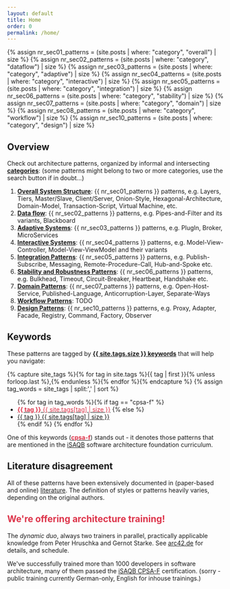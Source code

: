 ```yaml
---
layout: default
title: Home
order: 0
permalink: /home/
---
```


{% assign nr_sec01_patterns = (site.posts | where: "category", "overall") | size %}
{% assign nr_sec02_patterns = (site.posts | where: "category", "dataflow") | size %}
{% assign nr_sec03_patterns = (site.posts | where: "category", "adaptive") | size %}
{% assign nr_sec04_patterns = (site.posts | where: "category", "interactive") | size  %}
{% assign nr_sec05_patterns = (site.posts | where: "category", "integration") | size %}
{% assign nr_sec06_patterns = (site.posts | where: "category", "stability") | size %}
{% assign nr_sec07_patterns = (site.posts | where: "category", "domain") | size %}
{% assign nr_sec08_patterns = (site.posts | where: "category", "workflow") | size %}
{% assign nr_sec10_patterns = (site.posts | where: "category", "design") | size %}

## Overview

Check out architecture patterns, organized by informal and intersecting **[categories](/categories)**:
(some patterns might belong to two or more categories, use the search button if in doubt...)


1. [**Overall System Structure**](/overall/): {{ nr_sec01_patterns }} patterns, e.g. Layers, Tiers, Master/Slave, Client/Server, Onion-Style, Hexagonal-Architecture, Domain-Model, Transaction-Script, Virtual Machine,  etc.
2. [**Data flow**](/dataflow/): {{ nr_sec02_patterns }} patterns, e.g. Pipes-and-Filter and its variants, Blackboard
3. [**Adaptive Systems**](/adaptive/): {{ nr_sec03_patterns  }} patterns, e.g. PlugIn, Broker, MicroServices
4. [**Interactive Systems**](/interactive/): {{ nr_sec04_patterns  }} patterns, e.g. Model-View-Controller, Model-View-ViewModel and their variants
5. [**Integration Patterns**](/integration/): {{ nr_sec05_patterns }} patterns, e.g. Publish-Subscribe, Messaging, Remote-Procedure-Call, Hub-and-Spoke etc.
6. [**Stability and Robustness Patterns**](/stability/): {{ nr_sec06_patterns }} patterns, e.g. Bulkhead, Timeout, Circuit-Breaker, Heartbeat, Handshake etc.
7. [**Domain Patterns**](/domain/): {{ nr_sec07_patterns }} patterns, e.g. Open-Host-Service, Published-Language, Anticorruption-Layer, Separate-Ways
8. [**Workflow Patterns**](/workflow/): TODO
10. [**Design Patterns**](/design/): {{ nr_sec10_patterns  }} patterns, e.g. Proxy, Adapter, Facade, Registry, Command, Factory, Observer

## Keywords
These patterns are tagged by [**{{ site.tags.size }} keywords**](/keywords) that will help you navigate:

{% capture site_tags %}{% for tag in site.tags %}{{ tag | first }}{% unless forloop.last %},{% endunless %}{% endfor %}{% endcapture %}
{% assign tag_words = site_tags |  split:',' | sort %}
<div id="tags">
  <ul class="tag-box inline">
  {% for tag in tag_words %}{% if tag == "cpsa-f" %}
       <li><a href="{{ site.baseurl }}/keywords/#{{tag}}"><font color="#dd354b"><b>{{ tag }}</b>
       <span>{{ site.tags[tag] | size }}</span></font></a>
    {% else %}
    <li><a href="{{ site.baseurl }}/keywords">{{ tag }}
    <span>{{ site.tags[tag] | size }}</span></a></li>
    {% endif %}
  {% endfor %}
  </ul>
</div>

One of this keywords ([<font color="#dd354b"><b>cpsa-f</b></font>](/keywords/#cpsa-f))
stands out - it denotes those patterns that are mentioned in
the [iSAQB](http://isaqb.org) software architecture foundation curriculum.

## Literature disagreement

All of these patterns have been extensively documented in (paper-based and online) [literature](/references/).
The definition of styles or patterns heavily varies, depending on the original authors.


## <font color="#dd354b">We're offering architecture training!</font>

The _dynamic duo_, always two trainers in parallel, practically applicable
knowledge from Peter Hruschka and Gernot Starke. See [arc42.de](http://www.arc42.de/training.html) for details, and schedule.

We've successfully trained more than 1000 developers in software architecture,
many of them passed the [iSAQB CPSA-F](http://isaqb.org) certification.
(sorry - public training currently German-only, English for inhouse trainings.)

